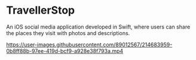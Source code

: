 # TravellerStop
An iOS social media application developed in Swift, where users can share the places they visit with photos and descriptions.



https://user-images.githubusercontent.com/89012567/214683959-0b8ff88b-97ee-419d-bcf9-a928e38f793a.mp4


